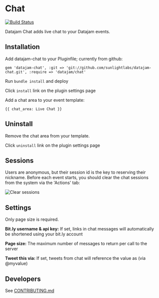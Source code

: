 # Chat

[![Build Status](https://secure.travis-ci.org/sunlightlabs/datajam-datacard.png)](http://travis-ci.org/sunlightlabs/datajam-datacard)

Datajam Chat adds live chat to your Datajam events.

## Installation

Add datajam-chat to your Pluginfile; currently from github:

    gem 'datajam-chat', :git => 'git://github.com/sunlightlabs/datajam-chat.git', :require => 'datajam/chat'

Run `bundle install` and deploy

Click `install` link on the plugin settings page

Add a chat area to your event template:

    {{ chat_area: Live Chat }}

## Uninstall

Remove the chat area from your template.

Click `uninstall` link on the plugin settings page

## Sessions

Users are anonymous, but their session id is the key to reserving their nickname. Before each event starts, you should clear the chat sessions from the system via the 'Actions' tab:

![Clear sessions](https://img.skitch.com/20120705-b2x32qqb775gwb7e9jdfiabtq8.png)

## Settings

Only page size is required.

__Bit.ly username & api key:__ If set, links in chat messages will
automatically be shortened using your bit.ly account

__Page size:__ The maximum number of messages to return per call to the server

__Tweet this via:__ If set, tweets from chat will reference the value
as (via @myvalue)

## Developers

See [CONTRIBUTING.md](https://github.com/sunlightlabs/datajam-chat/blob/master/CONTRIBUTING.md)
